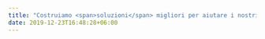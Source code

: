 ```yaml
---
title: "Costruiamo <span>soluzioni</span> migliori per aiutare i nostri clienti a creare <span>aziende</span> migliori"
date: 2019-12-23T16:48:28+06:00
---
```

